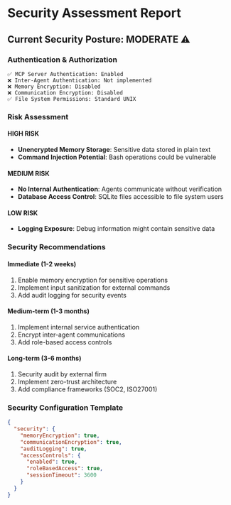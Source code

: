# Security Assessment Report

## Current Security Posture: MODERATE ⚠️

### Authentication & Authorization
```
✅ MCP Server Authentication: Enabled
❌ Inter-Agent Authentication: Not implemented  
❌ Memory Encryption: Disabled
❌ Communication Encryption: Disabled
✅ File System Permissions: Standard UNIX
```

### Risk Assessment

#### HIGH RISK
- **Unencrypted Memory Storage**: Sensitive data stored in plain text
- **Command Injection Potential**: Bash operations could be vulnerable

#### MEDIUM RISK  
- **No Internal Authentication**: Agents communicate without verification
- **Database Access Control**: SQLite files accessible to file system users

#### LOW RISK
- **Logging Exposure**: Debug information might contain sensitive data

### Security Recommendations

#### Immediate (1-2 weeks)
1. Enable memory encryption for sensitive operations
2. Implement input sanitization for external commands
3. Add audit logging for security events

#### Medium-term (1-3 months)
1. Implement internal service authentication
2. Encrypt inter-agent communications  
3. Add role-based access controls

#### Long-term (3-6 months)
1. Security audit by external firm
2. Implement zero-trust architecture
3. Add compliance frameworks (SOC2, ISO27001)

### Security Configuration Template
```json
{
  "security": {
    "memoryEncryption": true,
    "communicationEncryption": true,
    "auditLogging": true,
    "accessControls": {
      "enabled": true,
      "roleBasedAccess": true,
      "sessionTimeout": 3600
    }
  }
}
```